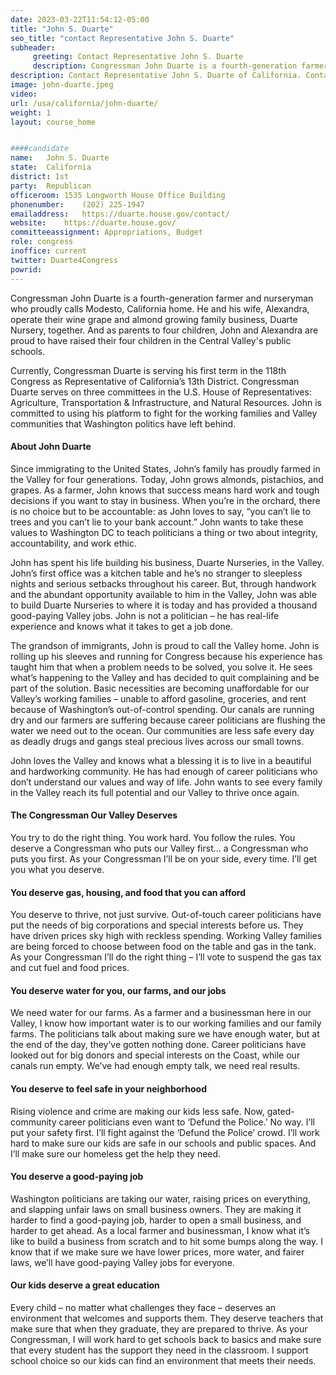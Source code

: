 ```yaml
---
date: 2023-03-22T11:54:12-05:00
title: "John S. Duarte"
seo_title: "contact Representative John S. Duarte"
subheader:
     greeting: Contact Representative John S. Duarte 
     description: Congressman John Duarte is a fourth-generation farmer and nurseryman who proudly calls Modesto, California home. He and his wife, Alexandra, operate their wine grape and almond growing family business, Duarte Nursery, together.
description: Contact Representative John S. Duarte of California. Contact information for John S. Duarte includes email address, phone number, and mailing address.
image: john-duarte.jpeg
video: 
url: /usa/california/john-duarte/
weight: 1
layout: course_home


####candidate
name:	John S. Duarte
state:	California
district: 1st
party:	Republican
officeroom:	1535 Longworth House Office Building
phonenumber:	(202) 225-1947
emailaddress:	https://duarte.house.gov/contact/
website:	https://duarte.house.gov/
committeeassignment: Appropriations, Budget
role: congress
inoffice: current
twitter: Duarte4Congress
powrid: 
---
```


Congressman John Duarte is a fourth-generation farmer and nurseryman who proudly calls Modesto, California home. He and his wife, Alexandra, operate their wine grape and almond growing family business, Duarte Nursery, together. And as parents to four children, John and Alexandra are proud to have raised their four children in the Central Valley's public schools.

Currently, Congressman Duarte is serving his first term in the 118th Congress as Representative of California’s 13th District. Congressman Duarte serves on three committees in the U.S. House of Representatives: Agriculture, Transportation & Infrastructure, and Natural Resources. John is committed to using his platform to fight for the working families and Valley communities that Washington politics have left behind.

#### About John Duarte
Since immigrating to the United States, John’s family has proudly farmed in the Valley for four generations. Today, John grows almonds, pistachios, and grapes. As a farmer, John knows that success means hard work and tough decisions if you want to stay in business. When you’re in the orchard, there is no choice but to be accountable: as John loves to say, “you can’t lie to trees and you can’t lie to your bank account.” John wants to take these values to Washington DC to teach politicians a thing or two about integrity, accountability, and work ethic.

John has spent his life building his business, Duarte Nurseries, in the Valley. John’s first office was a kitchen table and he’s no stranger to sleepless nights and serious setbacks throughout his career. But, through handwork and the abundant opportunity available to him in the Valley, John was able to build Duarte Nurseries to where it is today and has provided a thousand good-paying Valley jobs. John is not a politician – he has real-life experience and knows what it takes to get a job done.


The grandson of immigrants, John is proud to call the Valley home. John is rolling up his sleeves and running for Congress because his experience has taught him that when a problem needs to be solved, you solve it.  He sees what’s happening to the Valley and has decided to quit complaining and be part of the solution. Basic necessities are becoming unaffordable for our Valley’s working families – unable to afford gasoline, groceries, and rent because of Washington’s out-of-control spending. Our canals are running dry and our farmers are suffering because career politicians are flushing the water we need out to the ocean. Our communities are less safe every day as deadly drugs and gangs steal precious lives across our small towns.

John loves the Valley and knows what a blessing it is to live in a beautiful and hardworking community. He has had enough of career politicians who don’t understand our values and way of life. John wants to see every family in the Valley reach its full potential and our Valley to thrive once again. 

#### The Congressman Our Valley Deserves

You try to do the right thing. You work hard. You follow the rules. You deserve a Congressman who puts our Valley first… a Congressman who puts you first. As your Congressman I’ll be on your side, every time. I’ll get you what you deserve.

#### You deserve gas, housing, and food that you can afford 
You deserve to thrive, not just survive. Out-of-touch career politicians have put the needs of big corporations and special interests before us. They have driven prices sky high with reckless spending. Working Valley families are being forced to choose between food on the table and gas in the tank.  As your Congressman I’ll do the right thing – I’ll vote to suspend the gas tax and cut fuel and food prices. 

#### You deserve water for you, our farms, and our jobs
We need water for our farms. As a farmer and a businessman here in our Valley, I know how important water is to our working families and our family farms. The politicians talk about making sure we have enough water, but at the end of the day, they’ve gotten nothing done. Career politicians have looked out for big donors and special interests on the Coast, while our canals run empty. We’ve had enough empty talk, we need real results.

#### You deserve to feel safe in your neighborhood
Rising violence and crime are making our kids less safe. Now, gated-community career politicians even want to ‘Defund the Police.’ No way. I’ll put your safety first. I’ll fight against the ‘Defund the Police’ crowd. I’ll work hard to make sure our kids are safe in our schools and public spaces. And I’ll make sure our homeless get the help they need.

#### You deserve a good-paying job
Washington politicians are taking our water, raising prices on everything, and slapping unfair laws on small business owners. They are making it harder to find a good-paying job, harder to open a small business, and harder to get ahead. As a local farmer and businessman, I know what it’s like to build a business from scratch and to hit some bumps along the way. I know that if we make sure we have lower prices, more water, and fairer laws, we’ll have good-paying Valley jobs for everyone.

#### Our kids deserve a great education 
Every child – no matter what challenges they face – deserves an environment that welcomes and supports them. They deserve teachers that make sure that when they graduate, they are prepared to thrive. As your Congressman, I will work hard to get schools back to basics and make sure that every student has the support they need in the classroom. I support school choice so our kids can find an environment that meets their needs. 